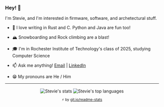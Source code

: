 ### Hey! 👋

I'm Stevie, and I'm interested in firmware, software, and archetectural stuff.

- 💖 I love writing in Rust and C. Python and Java are fun too!

- 🏔 Snowboarding and Rock climbing are a blast!

- 🎓 I'm in Rochester Institute of Technology's class of 2025, studying Computer Science

- 📫 Ask me anything! <a href="mailto: sda1341@rit.edu">Email</a> | <a href="https://www.linkedin.com/in/stevie-alvarez/">LinkedIn</a>

- 😁 My pronouns are He / Him

<hr>

<div align="center">
  <div>
    <img align="center" src="https://github-readme-stats.vercel.app/api?username=Shiztev&layout=compact&cache_seconds=1800&include_all_commits=true&line_height=27&theme=radical&show_icons=true&hide_border=true" alt="Stevie's stats"/>
    <img align="center" src="https://github-readme-stats.vercel.app/api/top-langs/?username=Shiztev&layout=compact&theme=radical&cache_seconds=1800&hide_border=true" alt="Stevie's top languages"/>
    </br>
    <sub><p align="center">⚡️ by <a target="_blank" href="https://git.io/readme-stats">git.io/readme-stats</a></p></sub>
  <div>
</div>
